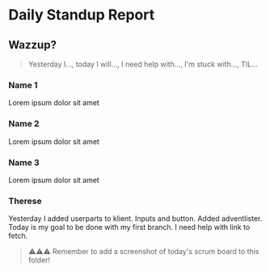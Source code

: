 # Daily Standup Report

## Wazzup?
> Yesterday I…, today I will…, I need help with…, I'm stuck with…, TIL…

### Name 1
Lorem ipsum dolor sit amet

### Name 2
Lorem ipsum dolor sit amet

### Name 3
Lorem ipsum dolor sit amet

### Therese
Yesterday I added userparts to klient. Inputs and button. Added adventlister. Today is my goal to be done with my first branch. I need help with link to fetch. 


> ⚠️⚠️⚠️ Remember to add a screenshot of today's scrum board to this folder!
